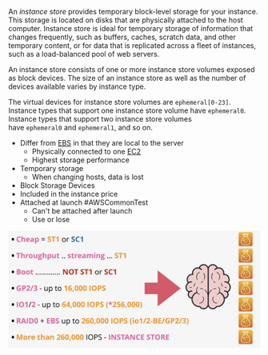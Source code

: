 An _instance store_ provides temporary block-level storage for your instance. This storage is located on disks that are physically attached to the host computer. Instance store is ideal for temporary storage of information that changes frequently, such as buffers, caches, scratch data, and other temporary content, or for data that is replicated across a fleet of instances, such as a load-balanced pool of web servers.

An instance store consists of one or more instance store volumes exposed as block devices. The size of an instance store as well as the number of devices available varies by instance type.

The virtual devices for instance store volumes are `ephemeral[0-23]`. Instance types that support one instance store volume have `ephemeral0`. Instance types that support two instance store volumes have `ephemeral0` and `ephemeral1`, and so on.

- Differ from [EBS](../../Storage/EBS/EBS.md) in that they are local to the server
	- Physically connected to one [EC2](EC2.md)
	- Highest storage performance
- Temporary storage
	- When changing hosts, data is lost
- Block Storage Devices
- Included in the instance price
- Attached at launch #AWSCommonTest
	- Can't be attached after launch
	- Use or lose

![Pasted image 20250301192917.png](_atts/Pasted%20image%2020250301192917.png)
